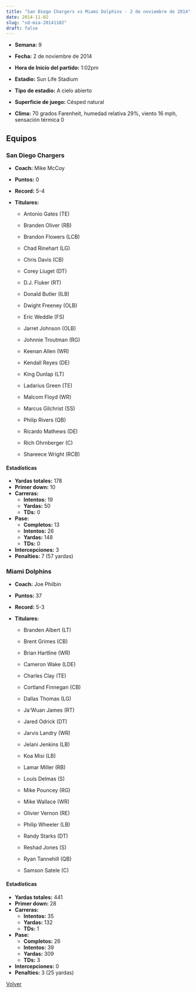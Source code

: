 ```yaml
---
title: "San Diego Chargers vs Miami Dolphins - 2 de noviembre de 2014"
date: 2014-11-02
slug: "sd-mia-20141102"
draft: false
---
```


* **Semana:** 9
* **Fecha:** 2 de noviembre de 2014

* **Hora de Inicio del partido:** 1:02pm
* **Estadio:** Sun Life Stadium
* **Tipo de estadio:** A cielo abierto
* **Superficie de juego:** Césped natural
* **Clima:** 70 grados Farenheit, humedad relativa 29%, viento 16 mph, sensación térmica 0

## Equipos


### San Diego Chargers
* **Coach:** Mike McCoy
* **Puntos:** 0
* **Record:** 5-4
* **Titulares:** 

  * Antonio Gates (TE) 

  * Branden Oliver (RB) 

  * Brandon Flowers (LCB) 

  * Chad Rinehart (LG) 

  * Chris Davis (CB) 

  * Corey Liuget (DT) 

  * D.J. Fluker (RT) 

  * Donald Butler (ILB) 

  * Dwight Freeney (OLB) 

  * Eric Weddle (FS) 

  * Jarret Johnson (OLB) 

  * Johnnie Troutman (RG) 

  * Keenan Allen (WR) 

  * Kendall Reyes (DE) 

  * King Dunlap (LT) 

  * Ladarius Green (TE) 

  * Malcom Floyd (WR) 

  * Marcus Gilchrist (SS) 

  * Philip Rivers (QB) 

  * Ricardo Mathews (DE) 

  * Rich Ohrnberger (C) 

  * Shareece Wright (RCB) 

#### Estadísticas
* **Yardas totales:** 178
* **Primer down:** 10
* **Carreras:**
  * **Intentos:** 19
  * **Yardas:** 50
  * **TDs:** 0
* **Pase:**
  * **Completos:** 13
  * **Intentos:** 26
  * **Yardas:** 148
  * **TDs:** 0
* **Intercepciones:** 3
* **Penalties:** 7 (57 yardas)

### Miami Dolphins
* **Coach:** Joe Philbin
* **Puntos:** 37
* **Record:** 5-3
* **Titulares:** 

  * Branden Albert (LT) 

  * Brent Grimes (CB) 

  * Brian Hartline (WR) 

  * Cameron Wake (LDE) 

  * Charles Clay (TE) 

  * Cortland Finnegan (CB) 

  * Dallas Thomas (LG) 

  * Ja'Wuan James (RT) 

  * Jared Odrick (DT) 

  * Jarvis Landry (WR) 

  * Jelani Jenkins (LB) 

  * Koa Misi (LB) 

  * Lamar Miller (RB) 

  * Louis Delmas (S) 

  * Mike Pouncey (RG) 

  * Mike Wallace (WR) 

  * Olivier Vernon (RE) 

  * Philip Wheeler (LB) 

  * Randy Starks (DT) 

  * Reshad Jones (S) 

  * Ryan Tannehill (QB) 

  * Samson Satele (C) 

#### Estadísticas
* **Yardas totales:** 441
* **Primer down:** 28
* **Carreras:**
  * **Intentos:** 35
  * **Yardas:** 132
  * **TDs:** 1
* **Pase:**
  * **Completos:** 26
  * **Intentos:** 39
  * **Yardas:** 309
  * **TDs:** 3
* **Intercepciones:** 0
* **Penalties:** 3 (25 yardas)


[Volver](/historia/2014)
